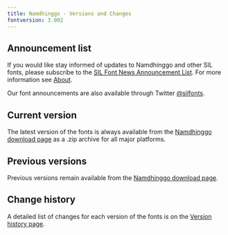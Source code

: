 ```yaml
---
title: Namdhinggo - Versions and Changes
fontversion: 3.002
---
```


## Announcement list

If you would like stay informed of updates to Namdhinggo and other SIL fonts, please subscribe to the [SIL Font News Announcement List](https://groups.google.com/a/groups.sil.org/forum/#!forum/sil-font-news). For more information see [About](about.md).

Our font announcements are also available through Twitter [\@silfonts](https://twitter.com/silfonts).

## Current version

The latest version of the fonts is always available from the [Namdhinggo download page](https://software.sil.org/namdhinggo/#downloads) as a .zip archive for all major platforms.

## Previous versions

Previous versions remain available from the [Namdhinggo download page](https://software.sil.org/namdhinggo/#downloads).

## Change history

A detailed list of changes for each version of the fonts is on the [Version history page](history.md).

